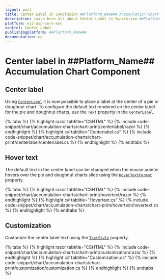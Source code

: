 ```yaml
---
layout: post
title: Center Label in Syncfusion ##Platform_Name## Accumulation Chart
description: Learn here all about Center Label in Syncfusion ##Platform_Name## Accumulation Chart component of Syncfusion Essential JS 2 and more.
platform: ej2-asp-core-mvc
control: Center Label
publishingplatform: ##Platform_Name##
documentation: ug
---
```



# Center label in ##Platform_Name## Accumulation Chart Component

## Center label

Using [`CenterLabel`](https://help.syncfusion.com/cr/aspnetmvc-js2/Syncfusion.EJ2.Charts.AccumulationChartCenterLabel.html) it is now possible to place a label at the center of a pie or doughnut chart. To configure the default text rendered on the center label for the pie and doughnut charts, use the [`Text`](https://help.syncfusion.com/cr/aspnetmvc-js2/Syncfusion.EJ2.Charts.AccumulationChartCenterLabel.html#Syncfusion_EJ2_Charts_AccumulationChartCenterLabel_Text) property in the [`CenterLabel`](https://help.syncfusion.com/cr/aspnetmvc-js2/Syncfusion.EJ2.Charts.AccumulationChartCenterLabel.html).

{% tabs %}
{% highlight razor tabtitle="CSHTML" %}
{% include code-snippet/chart/accumulation-charts/chart-print/centerlabel/razor %}
{% endhighlight %}
{% highlight c# tabtitle="Centerlabel.cs" %}
{% include code-snippet/chart/accumulation-charts/chart-print/centerlabel/centerlabel.cs %}
{% endhighlight %}
{% endtabs %}

## Hover text

The default text in the center label can be changed when the mouse pointer hovers over the pie and doughnut charts slice using the [`HoverTextFormat`](https://help.syncfusion.com/cr/aspnetmvc-js2/Syncfusion.EJ2.Charts.AccumulationChartCenterLabel.html#Syncfusion_EJ2_Charts_AccumulationChartCenterLabel_HoverTextFormat) property.

{% tabs %}
{% highlight razor tabtitle="CSHTML" %}
{% include code-snippet/chart/accumulation-charts/chart-print/hovertext/razor %}
{% endhighlight %}
{% highlight c# tabtitle="Hovertext.cs" %}
{% include code-snippet/chart/accumulation-charts/chart-print/hovertext/hovertext.cs %}
{% endhighlight %}
{% endtabs %}

## Customization

Customize the center label text using the [`TextStyle`](https://help.syncfusion.com/cr/aspnetmvc-js2/Syncfusion.EJ2.Charts.AccumulationChartCenterLabel.html#Syncfusion_EJ2_Charts_AccumulationChartCenterLabel_TextStyle) property.

{% tabs %}
{% highlight razor tabtitle="CSHTML" %}
{% include code-snippet/chart/accumulation-charts/chart-print/customization/razor %}
{% endhighlight %}
{% highlight c# tabtitle="Customization.cs" %}
{% include code-snippet/chart/accumulation-charts/chart-print/customization/customization.cs %}
{% endhighlight %}
{% endtabs %}


